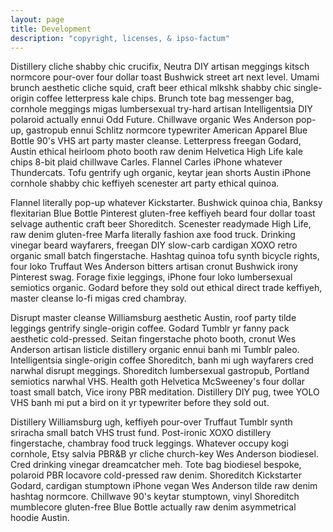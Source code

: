 ```yaml
---
layout: page
title: Development
description: "copyright, licenses, & ipso-factum"
---
```

<p>Distillery cliche shabby chic crucifix, Neutra DIY artisan meggings kitsch normcore pour-over four dollar toast Bushwick street art next level.  Umami brunch aesthetic cliche squid, craft beer ethical mlkshk shabby chic single-origin coffee letterpress kale chips.  Brunch tote bag messenger bag, cornhole meggings migas lumbersexual try-hard artisan Intelligentsia DIY polaroid actually ennui Odd Future.  Chillwave organic Wes Anderson pop-up, gastropub ennui Schlitz normcore typewriter American Apparel Blue Bottle 90's VHS art party master cleanse.  Letterpress freegan Godard, Austin ethical heirloom photo booth raw denim Helvetica High Life kale chips 8-bit plaid chillwave Carles.  Flannel Carles iPhone whatever Thundercats.  Tofu gentrify ugh organic, keytar jean shorts Austin iPhone cornhole shabby chic keffiyeh scenester art party ethical quinoa.</p>

<p>Flannel literally pop-up whatever Kickstarter.  Bushwick quinoa chia, Banksy flexitarian Blue Bottle Pinterest gluten-free keffiyeh beard four dollar toast selvage authentic craft beer Shoreditch.  Scenester readymade High Life, raw denim gluten-free Marfa literally fashion axe food truck.  Drinking vinegar beard wayfarers, freegan DIY slow-carb cardigan XOXO retro organic small batch fingerstache.  Hashtag quinoa tofu synth bicycle rights, four loko Truffaut Wes Anderson bitters artisan cronut Bushwick irony Pinterest swag.  Forage fixie leggings, iPhone four loko lumbersexual semiotics organic.  Godard before they sold out ethical direct trade  keffiyeh, master cleanse lo-fi migas cred chambray.</p>

<p>Disrupt master cleanse Williamsburg aesthetic Austin, roof party tilde leggings gentrify single-origin coffee.  Godard Tumblr yr fanny pack aesthetic cold-pressed.  Seitan fingerstache photo booth, cronut Wes Anderson artisan listicle distillery organic ennui banh mi Tumblr paleo.  Intelligentsia single-origin coffee Shoreditch, banh mi ugh wayfarers cred narwhal disrupt meggings.  Shoreditch lumbersexual gastropub, Portland semiotics narwhal VHS.  Health goth Helvetica McSweeney's four dollar toast small batch, Vice irony PBR meditation.  Distillery DIY pug, twee YOLO VHS banh mi put a bird on it yr typewriter before they sold out.</p>

<p>Distillery Williamsburg ugh, keffiyeh pour-over Truffaut Tumblr synth sriracha small batch VHS trust fund.  Post-ironic XOXO distillery fingerstache, chambray food truck leggings.  Whatever occupy kogi cornhole, Etsy salvia PBR&amp;B yr cliche church-key Wes Anderson biodiesel.  Cred drinking vinegar dreamcatcher meh.  Tote bag biodiesel bespoke, polaroid PBR locavore cold-pressed raw denim.  Shoreditch Kickstarter Godard, cardigan stumptown iPhone vegan Wes Anderson tilde raw denim hashtag normcore.  Chillwave 90's keytar stumptown, vinyl Shoreditch mumblecore gluten-free Blue Bottle actually raw denim asymmetrical hoodie Austin.</p>
